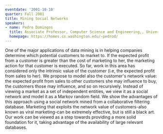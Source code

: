 ```yaml
---
eventdate: '2001-10-10'
quarter: Fall 2001
title: Mining Social Networks
speakers:
- name: Pedro Domingos
  title: Associate Professor, Computer Science and Engineering,, University of Washington
  homepage: https://homes.cs.washington.edu/~pedrod/
---
```

One of the major applications of data mining is in helping companies determine which potential customers to market to. If the expected profit from a customer is greater than the cost of marketing to her, the marketing action for that customer is executed. So far, work in this area has considered only the intrinsic value of the customer (i.e, the expected profit from sales to her). We propose to model also the customer's network value: the expected profit from sales to other customers she may influence to buy, the customers those may influence, and so on recursively. Instead of viewing a market as a set of independent entities, we view it as a social network and model it as a Markov random field. We show the advantages of this approach using a social network mined from a collaborative filtering database. Marketing that exploits the network value of customers-also known as viral marketing-can be extremely effective, but is still a black art. Our work can be viewed as a step towards providing a more solid foundation for it, taking advantage of the availability of large relevant databases.